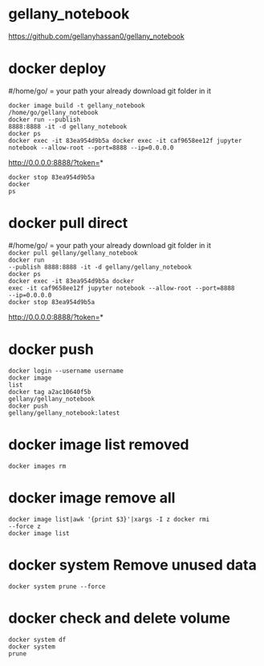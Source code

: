 # gellany_notebook

https://github.com/gellanyhassan0/gellany_notebook

# docker deploy
#/home/go/ = your path your already download git folder in it<br>
  
<code>docker image build -t gellany_notebook /home/go/gellany_notebook</code><br>
<code>docker run --publish 8888:8888 -it -d gellany_notebook</code><br>
<code>docker ps</code><br>
<code>docker exec -it 83ea954d9b5a docker exec -it caf9658ee12f jupyter notebook --allow-root --port=8888 --ip=0.0.0.0</code><br>

http://0.0.0.0:8888/?token=*


<code>docker stop 83ea954d9b5a</code><br>
<code>docker ps</code><br>


# docker pull direct
#/home/go/ = your path your already download git folder in it<br>
<code>docker pull gellany/gellany_notebook</code><br>
<code>docker run --publish 8888:8888 -it -d gellany/gellany_notebook</code><br>
<code>docker ps</code><br>
<code>docker exec -it 83ea954d9b5a docker exec -it caf9658ee12f jupyter notebook --allow-root --port=8888 --ip=0.0.0.0</code><br>
<code>docker stop 83ea954d9b5a</code><br>

http://0.0.0.0:8888/?token=*



# docker push
<code>docker login --username username</code><br>
<code>docker image list</code><br>
<code>docker tag a2ac10640f5b gellany/gellany_notebook</code><br>
<code>docker push gellany/gellany_notebook:latest</code><br>

# docker image list removed
<code>docker images rm </code><br>

# docker image remove all
<code>docker image list|awk '{print $3}'|xargs -I z docker rmi --force z</code><br>
<code>docker image list</code><br>

# docker system Remove unused data
<code>docker system prune --force</code><br>
  
# docker check and delete volume 
<code>docker system df</code><br>
<code>docker system prune</code><br>
